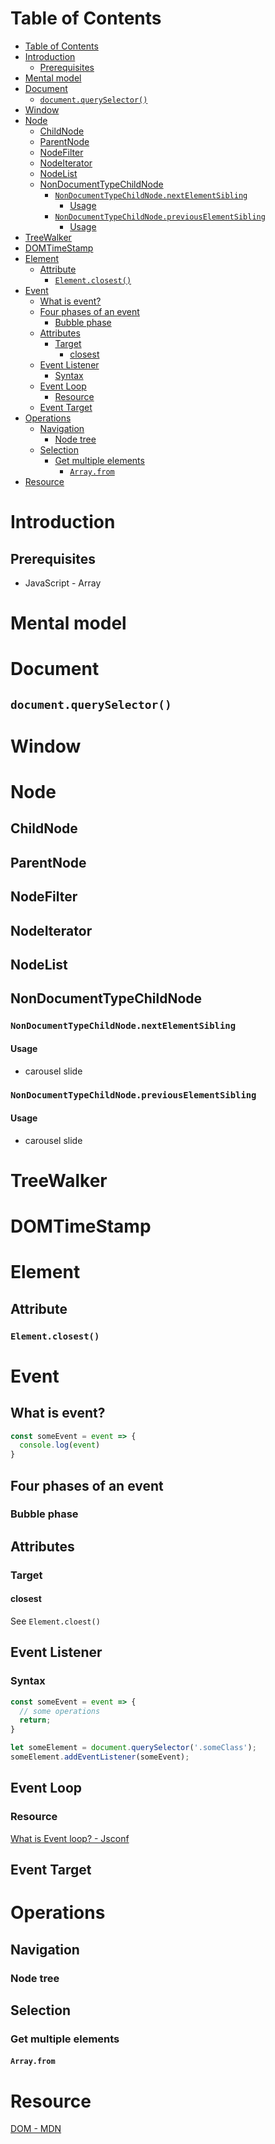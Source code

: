 # Table of Contents
- [Table of Contents](#table-of-contents)
- [Introduction](#introduction)
  - [Prerequisites](#prerequisites)
- [Mental model](#mental-model)
- [Document](#document)
  - [```document.querySelector()```](#documentqueryselector)
- [Window](#window)
- [Node](#node)
  - [ChildNode](#childnode)
  - [ParentNode](#parentnode)
  - [NodeFilter](#nodefilter)
  - [NodeIterator](#nodeiterator)
  - [NodeList](#nodelist)
  - [NonDocumentTypeChildNode](#nondocumenttypechildnode)
    - [```NonDocumentTypeChildNode.nextElementSibling```](#nondocumenttypechildnodenextelementsibling)
      - [Usage](#usage)
    - [```NonDocumentTypeChildNode.previousElementSibling```](#nondocumenttypechildnodepreviouselementsibling)
      - [Usage](#usage-1)
- [TreeWalker](#treewalker)
- [DOMTimeStamp](#domtimestamp)
- [Element](#element)
  - [Attribute](#attribute)
    - [```Element.closest()```](#elementclosest)
- [Event](#event)
  - [What is event?](#what-is-event)
  - [Four phases of an event](#four-phases-of-an-event)
    - [Bubble phase](#bubble-phase)
  - [Attributes](#attributes)
    - [Target](#target)
      - [closest](#closest)
  - [Event Listener](#event-listener)
    - [Syntax](#syntax)
  - [Event Loop](#event-loop)
    - [Resource](#resource)
  - [Event Target](#event-target)
- [Operations](#operations)
  - [Navigation](#navigation)
    - [Node tree](#node-tree)
  - [Selection](#selection)
    - [Get multiple elements](#get-multiple-elements)
      - [```Array.from```](#arrayfrom)
- [Resource](#resource-1)
# Introduction
## Prerequisites
- JavaScript - Array
# Mental model
# Document
## ```document.querySelector()```
# Window
# Node
## ChildNode
## ParentNode
## NodeFilter
## NodeIterator
## NodeList
## NonDocumentTypeChildNode
### ```NonDocumentTypeChildNode.nextElementSibling```
#### Usage
- carousel slide
### ```NonDocumentTypeChildNode.previousElementSibling```
#### Usage
- carousel slide
# TreeWalker
# DOMTimeStamp
# Element
## Attribute
### ```Element.closest()``` 
# Event
## What is event?
```javascript
const someEvent = event => {
  console.log(event)
}
```
## Four phases of an event
### Bubble phase
## Attributes
### Target
#### closest
See ```Element.cloest()```
## Event Listener
### Syntax
```javascript
const someEvent = event => {
  // some operations
  return;
}

let someElement = document.querySelector('.someClass');
someElement.addEventListener(someEvent);
```
## Event Loop
### Resource 
[What is Event loop? - Jsconf](https://www.youtube.com/watch?v=8aGhZQkoFbQ)
## Event Target

# Operations
## Navigation
### Node tree
## Selection
### Get multiple elements
#### ```Array.from```

# Resource
[DOM - MDN](https://developer.mozilla.org/en-US/docs/Web/API/Document_Object_Model)